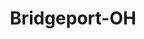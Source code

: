 ---
title: Bridgeport-OH
slug: bridgeport-oh
f_state:
- cms/state/ohio.md
f_locations:
- cms/payday-loan/advance-america-2148.md
- cms/payday-loan/america-check-exchange-4123.md
- cms/payday-loan/insta-cash-19565.md
- cms/payday-loan/insta-cash-19586.md
- cms/payday-loan/national-check-exchange-22781.md
- cms/payday-loan/national-check-exchange-22787.md
- cms/payday-loan/payday-express-23877.md
- cms/payday-loan/payday-express-23881.md
- cms/payday-loan/rent-a-center-25895.md
- cms/payday-loan/valley-payroll-advance-28486.md
updated-on: '2024-05-30T13:41:28.615Z'
created-on: '2024-05-30T13:41:28.615Z'
published-on: '2024-05-30T13:54:32.469Z'
f_city: Bridgeport
layout: '[city].html'
tags: city
---